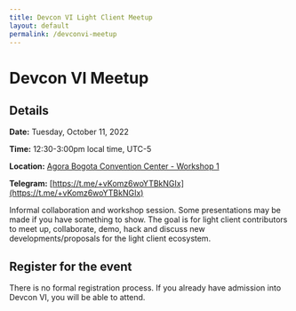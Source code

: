 ```yaml
---
title: Devcon VI Light Client Meetup
layout: default
permalink: /devconvi-meetup
---
```


# Devcon VI Meetup

## Details

**Date:** Tuesday, October 11, 2022

**Time:** 12:30-3:00pm local time, UTC-5

**Location:** [Agora Bogota Convention Center - Workshop 1](https://agora-bogota.com/)

**Telegram:** [https://t.me/+vKomz6woYTBkNGIx](https://t.me/+vKomz6woYTBkNGIx)

Informal collaboration and workshop session. Some presentations may be made if you have something to show. The goal is for light client contributors to meet up, collaborate, demo, hack and discuss new developments/proposals for the light client ecosystem.

## Register for the event

There is no formal registration process. If you already have admission into Devcon VI, you will be able to attend.
